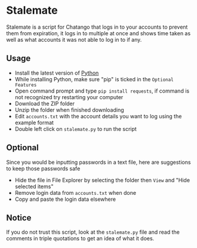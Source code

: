 # Stalemate
Stalemate is a script for Chatango that logs in to your accounts to prevent them from expiration, it logs in to multiple at once and shows time taken as well as what accounts it was not able to log in to if any.

## Usage

- Install the latest version of [Python](https://www.python.org/)
- While installing Python, make sure "pip" is ticked in the `Optional Features`
- Open command prompt and type `pip install requests`, if command is not recognized try restarting your computer
- Download the ZIP folder
- Unzip the folder when finished downloading
- Edit `accounts.txt` with the account details you want to log using the example format
- Double left click on `stalemate.py` to run the script

## Optional
Since you would be inputting passwords in a text file, here are suggestions to keep those passwords safe
- Hide the file in File Explorer by selecting the folder then `View` and "Hide selected items"
- Remove login data from `accounts.txt` when done
- Copy and paste the login data elsewhere

## Notice
If you do not trust this script, look at the `stalemate.py` file and read the comments in triple quotations to get an idea of what it does.